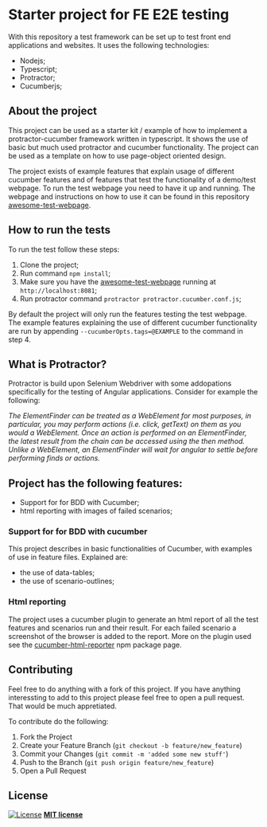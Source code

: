 # Starter project for FE E2E testing
With this repository a test framework can be set up to test front end applications and websites. It uses the following technologies:

* Nodejs;
* Typescript; 
* Protractor;
* Cucumberjs;

## About the project
This project can be used as a starter kit / example of how to implement a protractor-cucumber framework written in typescript. It shows the use of basic but much used protractor and cucumber functionality. The project can be used as a template on how to use page-object oriented design.

The project exists of example features that explain usage of different cucumber features and of features that test the functionality of a demo/test webpage. To run the test webpage you need to have it up and running. The webpage and instructions on how to use it can be found in this repository [awesome-test-webpage](https://github.com/onno-amsterdam/awesome-test-webpage).

## How to run the tests
To run the test follow these steps: 
1. Clone the project;
2. Run command ```npm install```;
3. Make sure you have the [awesome-test-webpage](https://github.com/onno-amsterdam/awesome-test-webpage) running at ```http://localhost:8081```;
4. Run protractor command ```protractor protractor.cucumber.conf.js```;

By default the project will only run the features testing the test webpage. The example features explaining the use of different cucumber functionality are run by appending ```--cucumberOpts.tags=@EXAMPLE``` to the command in step 4.

## What is Protractor?
Protractor is build upon Selenium Webdriver with some addopations specifically for the testing of Angular applications. Consider for example the following:

_The ElementFinder can be treated as a WebElement for most purposes, in particular, you may perform actions (i.e. click, getText) on them as you would a WebElement. Once an action is performed on an ElementFinder, the latest result from the chain can be accessed using the then method. Unlike a WebElement, an ElementFinder will wait for angular to settle before performing finds or actions._

## Project has the following features: 
- Support for for BDD with Cucumber;
- html reporting with images of failed scenarios;

### Support for for BDD with cucumber
This project describes in basic functionalities of Cucumber, with examples of use in feature files. Explained are:
* the use of data-tables;
* the use of scenario-outlines; 

### Html reporting
The project uses a cucumber plugin to generate an html report of all the test features and scenarios run and their result. For each failed scenario a screenshot of the browser is added to the report. More on the plugin used see the [cucumber-html-reporter](https://www.npmjs.com/package/cucumber-html-reporter) npm package page.

## Contributing
Feel free to do anything with a fork of this project. If you have anything interessting to add to this project please feel free to open a pull request. That would be much appretiated.

To contribute do the following:

1. Fork the Project
2. Create your Feature Branch (`git checkout -b feature/new_feature`)
3. Commit your Changes (`git commit -m 'added some new stuff'`)
4. Push to the Branch (`git push origin feature/new_feature`)
5. Open a Pull Request

## License
[![License](http://img.shields.io/:license-mit-blue.svg?style=flat-square)](http://badges.mit-license.org)
**[MIT license](http://opensource.org/licenses/mit-license.php)**